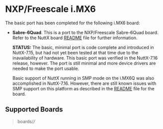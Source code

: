 # NXP/Freescale i.MX6

The basic port has been completed for the following i.MX6 board:

  - **Sabre-6Quad**. This is a port to the NXP/Freescale Sabre-6Quad
    board. Refer to the NuttX board
    [README](https://github.com/apache/nuttx/blob/master/Documentation/platforms/arm/imx6/boards/sabre-6quad/README.txt)
    file for further information.
    
    **STATUS:** The basic, minimal port is code complete and introduced
    in NuttX-7.15, but had not yet been tested at that time due to the
    inavailability of hardware. This basic port was verified in the
    NuttX-7.16 release, however. The port is still minimal and more
    device drivers are needed to make the port usable.
    
    Basic support of NuttX running in SMP mode on the i.MX6Q was also
    accomplished in NuttX-7.16. However, there are still known issues
    with SMP support on this platform as described in the
    [README](https://github.com/apache/nuttx/blob/master/Documentation/platforms/arm/imx6/boards/sabre-6quad/README.txt)
    file for the board.

## Supported Boards

> boards/*/*
